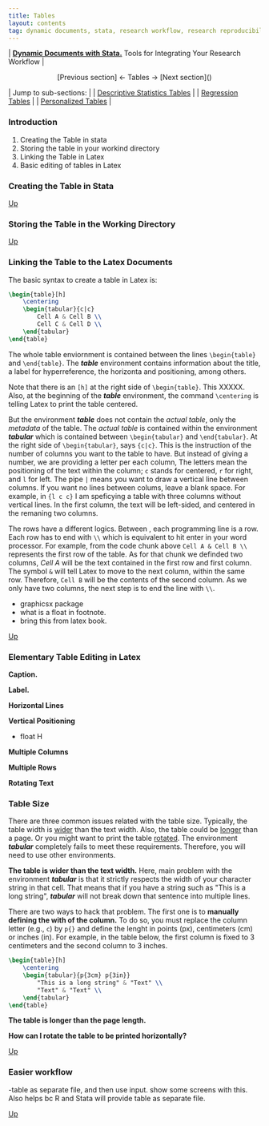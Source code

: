 ```yaml
---
title: Tables
layout: contents
tag: dynamic documents, stata, research workflow, research reproducibility, reproducible research, social sciences
---
```

| [**Dynamic Documents with Stata.**](dynamicdocs-stata.md) Tools for Integrating Your Research Workflow |

<a name="Contents"></a>
<center>
 [Previous section] &larr; Tables &rarr; [Next section]()
</center>

| Jump to sub-sections: |
| [Descriptive Statistics Tables](../tables-descriptives) |
| [Regression Tables](../tables-ols)   |
| [Personalized Tables](../tables-personalized)  |

### Introduction
1. Creating the Table in stata
2. Storing the table in your workind directory
3. Linking the Table in Latex
4. Basic editing of tables in Latex

### Creating the Table in Stata

[Up](#Contents)

### Storing the Table in the Working Directory

[Up](#Contents)

### Linking the Table to the Latex Documents

The basic syntax to create a table in Latex is:

```latex
\begin{table}[h]
    \centering
    \begin{tabular}{c|c}
        Cell A & Cell B \\
        Cell C & Cell D \\
    \end{tabular}
\end{table}
```

The whole table enviornment is contained between the lines `\begin{table}` and `\end{table}`. The ***table*** environment contains information about the title, a label for hyperreference, the horizonta and positioning, among others.

Note that there is an `[h]` at the right side of `\begin{table}`. This XXXXX. Also, at the beginning of the ***table*** environment, the command `\centering` is telling Latex to print the table centered.

But the environment ***table*** does not contain the *actual table*, only the *metadata* of the table. The *actual table* is contained within the environment ***tabular*** which is contained between `\begin{tabular}` and `\end{tabular}`. At the right side of `\begin{tabular}`, says `{c|c}`. This is the instruction of the number of columns you want to the table to have. But instead of giving a number, we are providing a letter per each column, The letters mean the positioning of the text within the column; `c` stands for centered, `r` for right, and `l` for left. The pipe `|` means you want to draw a vertical line between columns. If you want no lines between colums, leave a blank space. For example, in `{l c c}` I am speficying a table with three columns without vertical lines. In the first column, the text will be left-sided, and centered in the remaning two columns.

The rows have a different logics. Between , each programming line is a row. Each row has to end with `\\` which is equivalent to hit enter in your word processor. For example, from the code chunk above `Cell A & Cell B \\` represents the first row of the table. As for that chunk we definded two columns, *Cell A* will be the text contained in the first row and first column. The symbol `&` will tell Latex to move to the next column, within the same row. Therefore, `Cell B` will be the contents of the second column. As we only have two columns, the next step is to end the line with `\\`.

- graphicsx package
- what is a float in footnote.
- bring this from latex book.


[Up](#Contents)

### Elementary Table Editing in Latex

**Caption.**

**Label.**

**Horizontal Lines**

**Vertical Positioning**
- float H

**Multiple Columns**

**Multiple Rows**

**Rotating Text**


### Table Size

There are three common issues related with the table size. Typically, the table width is <u>wider</u> than the text width. Also, the table could be <u>longer</u> than a page. Or you might want to print the table <u>rotated</u>. The environment ***tabular*** completely fails to meet these requirements. Therefore, you will need to use other environments.

**The table is wider than the text width.** Here, main problem with the environment ***tabular*** is that it strictly respects the width of your character string in that cell. That means that if you have a string such as "This is a long string", ***tabular*** will not break down that sentence into multiple lines.

There are two ways to hack that problem. The first one is to **manually defining the with of the column.** To do so, you must replace the column letter (e.g., `c`) by `p{}` and define the lenght in points (px), centimeters (cm) or inches (in). For example, in the table below, the first column is fixed to 3 centimeters and the second column to 3 inches.

```latex
\begin{table}[h]
    \centering
    \begin{tabular}{p{3cm} p{3in}}
        "This is a long string" & "Text" \\
        "Text" & "Text" \\
    \end{tabular}
\end{table}
```

**The table is longer than the page length.**

**How can I rotate the table to be printed horizontally?**

[Up](#Contents)

### Easier workflow

-table as separate file, and then use input. show some screens with this. Also helps bc R and Stata will provide table as separate file.

[Up](#Contents)
